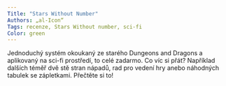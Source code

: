 ```yaml
---
Title: "Stars Without Number"
Authors: „al-Icon“
Tags: recenze, Stars Without number, sci-fi
Color: green
---
```

Jednoduchý systém okoukaný ze starého Dungeons and Dragons a aplikovaný na sci-fi prostředí, to celé zadarmo. Co víc si přát? Například dalších téměř dvě stě stran nápadů, rad pro vedení hry anebo náhodných tabulek se zápletkami. Přečtěte si to!
